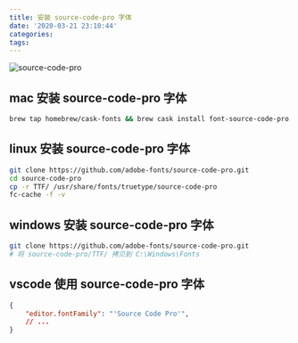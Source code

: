```yaml
---
title: 安装 source-code-pro 字体
date: '2020-03-21 23:10:44'
categories:
tags:
---
```


![source-code-pro](/imgs/source-code-pro/source-code-pro.png)

## mac 安装 source-code-pro 字体

```bash
brew tap homebrew/cask-fonts && brew cask install font-source-code-pro
```

## linux 安装 source-code-pro 字体

```bash
git clone https://github.com/adobe-fonts/source-code-pro.git
cd source-code-pro
cp -r TTF/ /usr/share/fonts/truetype/source-code-pro
fc-cache -f -v
```

## windows 安装 source-code-pro 字体

```bash
git clone https://github.com/adobe-fonts/source-code-pro.git
# 将 source-code-pro/TTF/ 拷贝到 C:\Windows\Fonts
```

## vscode 使用 source-code-pro 字体

```json
{
    "editor.fontFamily": "'Source Code Pro'",
    // ...
}
```
